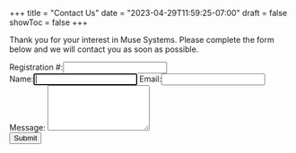 +++
title = "Contact Us"
date = "2023-04-29T11:59:25-07:00"
draft = false
showToc = false
+++

Thank you for your interest in Muse Systems. Please complete the form below and we will contact you as soon as possible.

<form
	name="muse-contact"
	method="post"
	action="/contact-thank-you"
	class="border-2 border-zinc-300 rounded-lg p-6 flex flex-col gap-4"
	netlify-honeypot="registration"
	data-netlify="true">
	<input type="hidden" name="subject" value="New message from %{formName} (%{submissionId})" />
	<div class="hidden"><label class="" for="registration">Registration #:</label><input class="w-full border-2 border-zinc-300 focus:border-zinc-900 focus:bg-white bg-zinc-50" id="registration" name="registration" type="text" /></div>
	<div class="flex flex-col md:flex-row gap-4">
		<label class="" for="name">Name:</label><input class="w-full border-2 border-zinc-300 focus:border-zinc-900 focus:bg-white bg-zinc-50" id="name" name="name" type="text" autofocus />
		<label class="" for="email">Email:</label><input class="w-full border-2 border-zinc-300 focus:border-zinc-900 focus:bg-white bg-zinc-50" id="email" name="email" type="email" />
	</div>
	<div class="flex flex-col gap-2">
		<label class="w-24" for="message">Message:</label>
		<textarea class="w-full resize-y border-2 border-zinc-300 focus:border-zinc-900 focus:bg-white bg-zinc-50" rows="5" id="message" name="message"></textarea>
	</div>
	<div class="flex flex-row gap-2">
		<div class="grow"></div>
		<button class="w-48 font-bold border-2 border-zinc-300 rounded-lg p-2 hover:bg-zinc-300" type="submit">Submit</button>
		<div class="grow"></div>
	</div>
</form>
